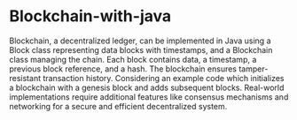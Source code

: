 # Blockchain-with-java

Blockchain, a decentralized ledger, can be implemented in Java using a Block class representing data blocks with timestamps, and a Blockchain class managing the chain. 
Each block contains data, a timestamp, a previous block reference, and a hash. 
The blockchain ensures tamper-resistant transaction history. 
Considering an example code which initializes a blockchain with a genesis block and adds subsequent blocks. 
Real-world implementations require additional features like consensus mechanisms and networking for a secure and efficient decentralized system.
